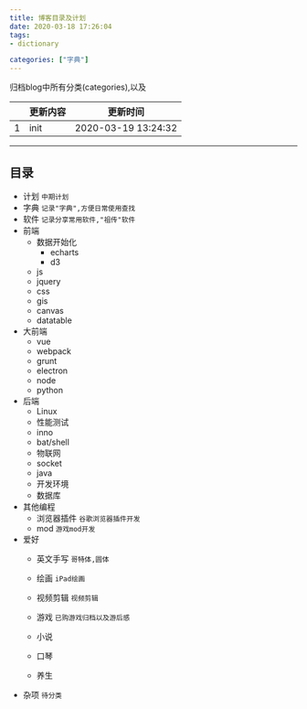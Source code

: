 ```yaml
---
title: 博客目录及计划
date: 2020-03-18 17:26:04
tags:
- dictionary

categories: ["字典"]
---
```


归档blog中所有分类(categories),以及

|	|更新内容	|更新时间				|
|--	|--			|--						|
|1	|init		|2020-03-19 13:24:32	|

--------
## 目录

- 计划 `中期计划`
- 字典 `记录"字典",方便日常使用查找`
- 软件 `记录分享常用软件,"祖传"软件`
- 前端
	* 数据开始化
		+ echarts
		+ d3
	* js
	* jquery
	* css
	* gis
	* canvas
	* datatable
- 大前端
	* vue
	* webpack
	* grunt
	* electron
	* node
	* python
- 后端
	* Linux
	* 性能测试
	* inno
	* bat/shell
	* 物联网
	* socket
	* java
	* 开发环境
	* 数据库
- 其他编程
	* 浏览器插件 `谷歌浏览器插件开发`
	* mod `游戏mod开发`
- 爱好
	* 英文手写 `哥特体,圆体`
	* 绘画 `iPad绘画`
	* 视频剪辑 `视频剪辑`
	* 游戏 `已购游戏归档以及游后感`
	* 小说
	* 口琴
	
	* 养生
- 杂项 `待分类`
